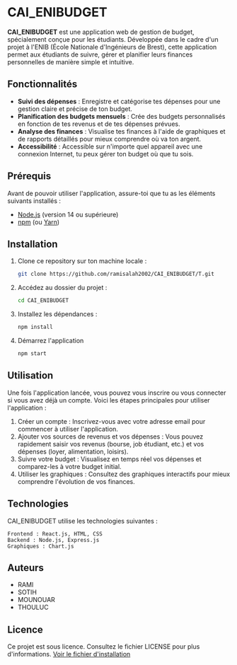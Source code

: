 # CAI_ENIBUDGET

**CAI_ENIBUDGET** est une application web de gestion de budget, spécialement conçue pour les étudiants. Développée dans le cadre d'un projet à l'ENIB (École Nationale d'Ingénieurs de Brest), cette application permet aux étudiants de suivre, gérer et planifier leurs finances personnelles de manière simple et intuitive.

## Fonctionnalités

- **Suivi des dépenses** : Enregistre et catégorise tes dépenses pour une gestion claire et précise de ton budget.
- **Planification des budgets mensuels** : Crée des budgets personnalisés en fonction de tes revenus et de tes dépenses prévues.
- **Analyse des finances** : Visualise tes finances à l'aide de graphiques et de rapports détaillés pour mieux comprendre où va ton argent.
- **Accessibilité** : Accessible sur n'importe quel appareil avec une connexion Internet, tu peux gérer ton budget où que tu sois.

## Prérequis

Avant de pouvoir utiliser l'application, assure-toi que tu as les éléments suivants installés :

- [Node.js](https://nodejs.org/) (version 14 ou supérieure)
- [npm](https://www.npmjs.com/) (ou [Yarn](https://yarnpkg.com/))

## Installation

1. Clone ce repository sur ton machine locale :
   ```bash
   git clone https://github.com/ramisalah2002/CAI_ENIBUDGET/T.git

2. Accédez au dossier du projet :
   ```bash
   cd CAI_ENIBUDGET

3. Installez les dépendances :
   ```bash
   npm install
4. Démarrez l'application
   ```bash
   npm start
   
## Utilisation

Une fois l'application lancée, vous pouvez vous inscrire ou vous connecter si vous avez déjà un compte. Voici les étapes principales pour utiliser l'application :

   1. Créer un compte : Inscrivez-vous avec votre adresse email pour commencer à utiliser l'application.
   2. Ajouter vos sources de revenus et vos dépenses : Vous pouvez rapidement saisir vos revenus (bourse, job étudiant, etc.) et vos dépenses (loyer, alimentation, loisirs).
   3. Suivre votre budget : Visualisez en temps réel vos dépenses et comparez-les à votre budget initial.
   4. Utiliser les graphiques : Consultez des graphiques interactifs pour mieux comprendre l'évolution de vos finances.
      
## Technologies

CAI_ENIBUDGET utilise les technologies suivantes :

    Frontend : React.js, HTML, CSS 
    Backend : Node.js, Express.js
    Graphiques : Chart.js

## Auteurs
   - RAMI 
   - SOTIH
   - MOUNOUAR
   - THOULUC

## Licence
   Ce projet est sous licence. Consultez le fichier LICENSE pour plus d'informations.
   [Voir le fichier d'installation](LICENSE.md)

    
